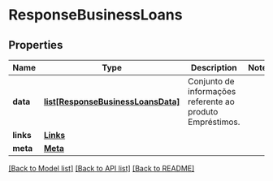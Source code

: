 # ResponseBusinessLoans

## Properties
Name | Type | Description | Notes
------------ | ------------- | ------------- | -------------
**data** | [**list[ResponseBusinessLoansData]**](ResponseBusinessLoansData.md) | Conjunto de informações referente ao produto Empréstimos. | 
**links** | [**Links**](Links.md) |  | 
**meta** | [**Meta**](Meta.md) |  | 

[[Back to Model list]](../README.md#documentation-for-models) [[Back to API list]](../README.md#documentation-for-api-endpoints) [[Back to README]](../README.md)

